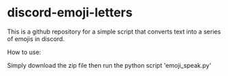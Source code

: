 # discord-emoji-letters
This is a github repository for a simple script that converts text into a series of emojis in discord. 




How to use:



Simply download the zip file then run the python script 'emoji_speak.py'
